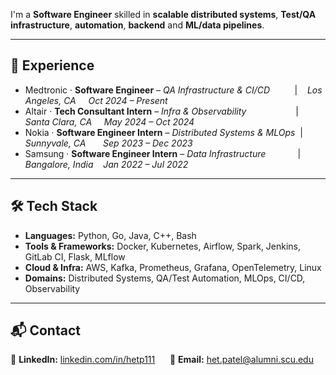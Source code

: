 I'm a **Software Engineer** skilled in **scalable distributed systems**, **Test/QA infrastructure**, **automation**, **backend** and **ML/data pipelines**.

---
## 💼 Experience
* Medtronic · **Software Engineer** – _QA Infrastructure & CI/CD_&nbsp;&nbsp;&nbsp;&nbsp;&nbsp;&nbsp;&nbsp;&nbsp;&nbsp;&nbsp;|&nbsp;&nbsp;&nbsp; *Los Angeles, CA &nbsp;&nbsp;&nbsp; Oct 2024 – Present*  
* Altair · **Tech Consultant Intern** – _Infra & Observability_&nbsp;&nbsp;&nbsp;&nbsp;&nbsp;&nbsp;&nbsp;&nbsp;&nbsp;&nbsp;&nbsp;&nbsp;&nbsp;&nbsp;&nbsp;&nbsp;&nbsp;&nbsp;&nbsp;&nbsp;|&nbsp;&nbsp;&nbsp; *Santa Clara, CA &nbsp;&nbsp;&nbsp; May 2024 – Oct 2024*  
* Nokia · **Software Engineer Intern** – _Distributed Systems & MLOps_&nbsp;&nbsp;|&nbsp;&nbsp;&nbsp; *Sunnyvale, CA &nbsp;&nbsp;&nbsp;&nbsp;&nbsp; Sep 2023 – Dec 2023*  
* Samsung · **Software Engineer Intern** – _Data Infrastructure_&nbsp;&nbsp;&nbsp;&nbsp;&nbsp;&nbsp;&nbsp;&nbsp;&nbsp;&nbsp;&nbsp;&nbsp;&nbsp;|&nbsp;&nbsp;&nbsp; *Bangalore, India &nbsp;&nbsp; Jan 2022 – Jul 2022*  

---
## 🛠️ Tech Stack
* **Languages:** Python, Go, Java, C++, Bash  
* **Tools & Frameworks:** Docker, Kubernetes, Airflow, Spark, Jenkins, GitLab CI, Flask, MLflow  
* **Cloud & Infra:** AWS, Kafka, Prometheus, Grafana, OpenTelemetry, Linux  
* **Domains:** Distributed Systems, QA/Test Automation, MLOps, CI/CD, Observability


---
## 📬 Contact
💼 **LinkedIn:** [linkedin.com/in/hetp111](https://www.linkedin.com/in/hetp111)&nbsp;&nbsp;&nbsp;&nbsp;&nbsp;
📧 **Email:** [het.patel@alumni.scu.edu](mailto:het.patel@alumni.scu.edu)
